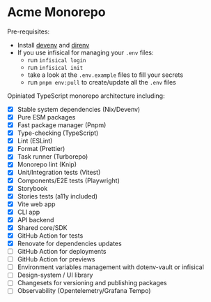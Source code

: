 # Acme Monorepo

Pre-requisites:

- Install [devenv](https://devenv.sh/getting-started/) and [direnv](https://devenv.sh/automatic-shell-activation/)
- If you use infisical for managing your `.env` files:
  - run `infisical login`
  - run `infisical init`
  - take a look at the `.env.example` files to fill your secrets
  - run `pnpm env:pull` to create/update all the `.env` files

Opiniated TypeScript monorepo architecture including:

- [x] Stable system dependencies (Nix/Devenv)
- [x] Pure ESM packages
- [x] Fast package manager (Pnpm)
- [x] Type-checking (TypeScript)
- [x] Lint (ESLint)
- [x] Format (Prettier)
- [x] Task runner (Turborepo)
- [x] Monorepo lint (Knip)
- [x] Unit/Integration tests (Vitest)
- [x] Components/E2E tests (Playwright)
- [x] Storybook
- [x] Stories tests (a11y included)
- [x] Vite web app
- [x] CLI app
- [x] API backend
- [x] Shared core/SDK
- [x] GitHub Action for tests
- [x] Renovate for dependencies updates
- [ ] GitHub Action for deployments
- [ ] GitHub Action for previews
- [ ] Environment variables management with dotenv-vault or infisical
- [ ] Design-system / UI library
- [ ] Changesets for versioning and publishing packages
- [ ] Observability (Opentelemetry/Grafana Tempo)